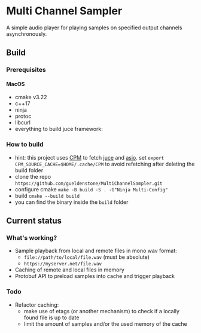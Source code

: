 # Multi Channel Sampler

A simple audio player for playing samples on specified output channels asynchronously.

## Build

### Prerequisites

#### MacOS

- cmake v3.22
- c++17
- ninja
- protoc
- libcurl
- everything to build juce framework:

### How to build

- hint: this project uses [CPM](https://github.com/cpm-cmake/CPM.cmake) to fetch [juce](https://github.com/juce-framework/JUCE) and [asio](https://github.com/chriskohlhoff/asio). set `export CPM_SOURCE_CACHE=$HOME/.cache/CPM` to avoid refetching after deleting the build folder
- clone the repo `https://github.com/gueldenstone/MultiChannelSampler.git`
- configure cmake `make -B build -S . -G"Ninja Multi-Config"`
- build `cmake --build build`
- you can find the binary inside the `build` folder


## Current status

### What's working?
- Sample playback from local and remote files in mono wav format:
    - `file://path/to/local/file.wav` (must be absolute)
    - `https://myserver.net/file.wav`
- Caching of remote and local files in memory
- Protobuf API to preload samples into cache and trigger playback


### Todo
- Refactor caching:
    - make use of etags (or another mechanism) to check if a locally found file is up to date
    - limit the amount of samples and/or the used memory of the cache

